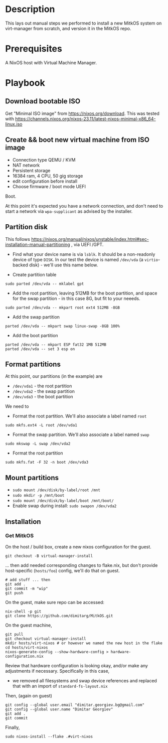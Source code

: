 # Description

This lays out manual steps we performed to install a new MitkOS system on virt-manager from scratch, and version it in the MitkOS repo.

# Prerequisites

A NixOS host with Virtual Machine Manager.

# Playbook

## Download bootable ISO

Get "Minimal ISO image" from https://nixos.org/download. This was tested with https://channels.nixos.org/nixos-23.11/latest-nixos-minimal-x86_64-linux.iso

## Create && boot new virtual machine from ISO image

- Connection type QEMU / KVM
- NAT network
- Persistent storage
- 16384 ram, 4 CPU, 50 gig storage
- edit configuration before install
- Choose firmware / boot mode UEFI

Boot.

At this point it's expected you have a network connection, and don't need to start a network via `wpa-supplicant` as advised by the installer.

## Partition disk

This follows https://nixos.org/manual/nixos/unstable/index.html#sec-installation-manual-partitioning , via UEFI /GPT.


- Find what your device name is via `lsblk`. It should be a non-readonly device of type `DISK`. In our test the device is named `/dev/vda` (a `virtio`-backed disk) - we'll use this name below.

- Create partition table
```
sudo parted /dev/vda -- mklabel gpt
```

- Add the root partition, leaving 512MB for the boot partition, and space for the swap partition - in this case 8G, but fit to your neeeds.

```
sudo parted /dev/vda -- mkpart root ext4 512MB -8GB 
```

- Add the swap partition
```
parted /dev/vda -- mkpart swap linux-swap -8GB 100%
```

- Add the boot partition
```
parted /dev/vda -- mkpart ESP fat32 1MB 512MB
parted /dev/vda -- set 3 esp on
```

## Format partitions

At this point, our partitions (in the example) are
 - `/dev/vda1` - the root partition
 - `/dev/vda2` - the swap partition
 - `/dev/vda3` - the boot partition

 We need to
 - Format the root partition. We'll also associate a label named `root`
 ```
 sudo mkfs.ext4 -L root /dev/vda1
 ```
 - Format the swap partition. We'll also associate a label named `swap`
 ```
 sudo mkswap -L swap /dev/vda2
 ```

 - Format the root partition
 ```
 sudo mkfs.fat -F 32 -n boot /dev/vda3
 ```

## Mount partitions

- `sudo mount /dev/disk/by-label/root /mnt`
- `sudo mkdir -p /mnt/boot`
- `sudo mount /dev/disk/by-label/boot /mnt/boot/`
- Enable swap during install: `sudo swapon /dev/vda2`

## Installation

### Get MitkOS


On the host / build box, create a new nixos configuration for the guest.

`git checkout -B virtual-manager-install`

... then add needed corresponding changes to flake.nix, but don't provide host-specific (`hosts/foo`) config, we'll do that on guest.

```
# add stuff ... then
git add .
git commit -m "wip"
git push
```

On the guest, make sure repo can be accessed:

```
nix-shell -p git
git clone https://github.com/dimitarg/MitkOS.git
```

On the guest machine,

```
git pull
git checkout virtual-manager-install
mkdir hosts/virt-nixos # or however we named the new host in the flake
cd hosts/virt-nixos
nixos-generate-config --show-hardware-config > hardware-configuration.nix
```

Review that hardware configuration is looking okay, and/or make any adjustments if necessary.
Specifically in this case,

- we removed all filesystems and swap device references and replaced that with an import of `standard-fs-layout.nix`


Then, (again on guest)

```
git config --global user.email "dimitar.georgiev.bg@gmail.com"
git config --global user.name "Dimitar Georgiev"
git add .
git commit
```

Finally,

```
sudo nixos-install --flake .#virt-nixos
```